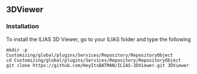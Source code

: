 3DViewer
-------------------
### Installation 
To install the ILIAS 3D Viewer, go to your ILIAS folder and type the following

```
mkdir -p Customizing/global/plugins/Services/Repository/RepositoryObject
cd Customizing/global/plugins/Services/Repository/RepositoryObject
git clone https://github.com/HeyItsBATMAN/ILIAS-3DViewer.git 3DViewer
```